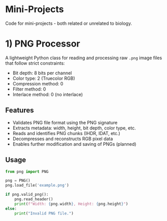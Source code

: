# Mini-Projects
Code for mini-projects - both related or unrelated to biology.


# 1) PNG Processor

A lightweight Python class for reading and processing raw `.png` image files that follow strict constraints:

- Bit depth: 8 bits per channel  
- Color type: 2 (Truecolor RGB)  
- Compression method: 0  
- Filter method: 0  
- Interlace method: 0 (no interlace)

## Features

- Validates PNG file format using the PNG signature  
- Extracts metadata: width, height, bit depth, color type, etc.  
- Reads and identifies PNG chunks (IHDR, IDAT, etc.)  
- Decompresses and reconstructs RGB pixel data  
- Enables further modification and saving of PNGs (planned)

## Usage

```python
from png import PNG

png = PNG()
png.load_file('example.png')

if png.valid_png():
    png.read_header()
    print(f"Width: {png.width}, Height: {png.height}")
else:
    print("Invalid PNG file.")
